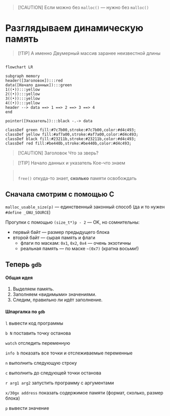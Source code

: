 > [!CAUTION] Если можно без `malloc()` — нужно без `malloc()`

# Разглядываем динамическую память

> [!TIP] А именно
> Двумерный массив заранее неизвестной длины

```mermaid

flowchart LR

subgraph memory
header([Заголовок]):::red
data([Начало данных]):::green
1((•)):::yellow
2((•)):::yellow
3((•)):::yellow
4((•)):::yellow
header --> data ==> 1 ==> 2 ==> 3 ==> 4
end

pointer([Указатель]):::black -.-> data

classDef green fill:#7c7b00,stroke:#7c7b00,color:#d4c493;
classDef yellow fill:#af7a00,stroke:#af7a00,color:#d4c493;
classDef black fill:#23211b,stroke:#23211b,color:#d4c493;
classDef red fill:#be440b,stroke:#be440b,color:#d4c493;

```

> [!CAUTION] Заголовок
> Что за зверь?

> [!TIP] Начало данных и указатель
> Кое-что знаем

>  &nbsp;<br/>
>  `free()` откуда-то знает, **сколько** памяти освобождать
>  &nbsp;<br/>

## Сначала смотрим с помощью C
`malloc_usable_size(p)` — единственный законный способ (да и то нужен `#define _GNU_SOURCE`)

Прогулки с помощью `(size_t*)p - 2` — OK, но сомнительны:
- первый байт — размер предыдущего блока
- второй байт — сырая память и флаги
	- флаги по маскам: `0x1`, `0x2`, `0x4` — очень экзотичны
	- реальная память — по маске `~(0x7)` (кратна восьми!)

## Теперь `gdb`
#### Общая идея
1. Выделяем память.
2. Заполняем «видимыми» значениями.
3. Следим, правильно ли идёт заполнение.
#### Шпаргалка по `gdb`
`l` вывести код программы

`b N` поставить точку останова

`watch` отследить переменную

`info b` показать все точки и отслеживаемые переменные

`n` выполнить следующую строку

`c` выполнить до следующей точки останова

`r arg1 arg2` запустить программу с аргументами

`x/30gx address` показать содержимое памяти (формат, сколько, размер блока)

`p` вывести значение

